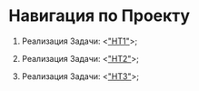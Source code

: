 # Навигация по Проекту

1. Реализация Задачи: <["HT1"](https://github.com/Ikul23/JS_continuation/tree/main/HT1)>;

2. Реализация Задачи: <["HT2"](https://github.com/Ikul23/JS_continuation/tree/main/HT2)>;

3. Реализация Задачи: <["HT3"](https://github.com/Ikul23/JS_continuation/tree/main/HT3)>;
